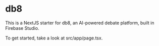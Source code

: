 # db8

This is a NextJS starter for db8, an AI-powered debate platform, built in Firebase Studio.

To get started, take a look at src/app/page.tsx.
